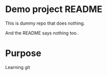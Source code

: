 # Demo project README


This is dummy repo that does nothing.

And the README says nothing too.

# Purpose

Learning git
